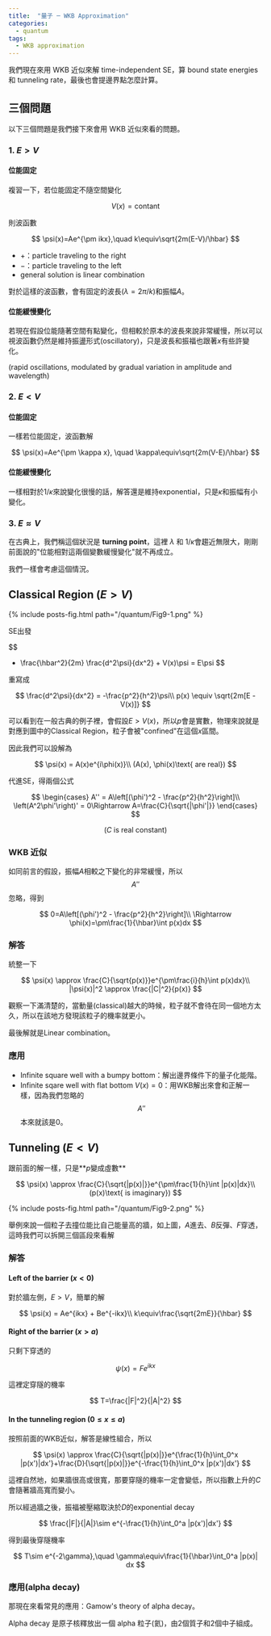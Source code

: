 ```yaml
---
title:  "量子 ─ WKB Approximation"
categories:
  - quantum
tags:
  - WKB approximation
---
```


我們現在來用 WKB 近似來解 time-independent SE，算 bound state energies 和 tunneling rate，最後也會提邊界點怎麼計算。


## 三個問題

以下三個問題是我們接下來會用 WKB 近似來看的問題。

### 1. $E > V$


#### 位能固定

複習一下，若位能固定不隨空間變化

$$
V(x) = \text{contant}
$$

則波函數

$$
\psi(x)=Ae^{\pm ikx},\quad k\equiv\sqrt{2m(E-V)/\hbar}
$$

- $+$：particle traveling to the right
- $-$：particle traveling to the left
- general solution is linear combination

對於這樣的波函數，會有固定的波長$(\lambda=2\pi/k)$和振幅$A$。

#### 位能緩慢變化

若現在假設位能隨著空間有點變化，但相較於原本的波長來說非常緩慢，所以可以視波函數仍然是維持振盪形式(oscillatory)，只是波長和振福也跟著$x$有些許變化。

(rapid oscillations, modulated by gradual variation in amplitude and wavelength)


### 2. $E < V$

#### 位能固定

一樣若位能固定，波函數解

$$
\psi(x)=Ae^{\pm \kappa x}, \quad \kappa\equiv\sqrt{2m(V-E)/\hbar}
$$

#### 位能緩慢變化

一樣相對於$1/\kappa$來說變化很慢的話，解答還是維持exponential，只是$\kappa$和振幅有小變化。

### 3. $E \approx V$

在古典上，我們稱這個狀況是 **turning point**，這裡 $\lambda$ 和 $1/\kappa$會趨近無限大，剛剛前面說的"位能相對這兩個變數緩慢變化"就不再成立。


我們一樣會考慮這個情況。



## Classical Region $(E>V)$

{% include posts-fig.html path="/quantum/Fig9-1.png" %}

SE出發

$$
- \frac{\hbar^2}{2m} \frac{d^2\psi}{dx^2} + V(x)\psi = E\psi
$$

重寫成

$$
\frac{d^2\psi}{dx^2} = -\frac{p^2}{h^2}\psi\\
p(x) \equiv \sqrt{2m[E - V(x)]}
$$

可以看到在一般古典的例子裡，會假設$E>V(x)$，所以$p$會是實數，物理來說就是對應到圖中的Classical Region，粒子會被"confined"在這個$x$區間。



因此我們可以設解為

$$
\psi(x) = A(x)e^{i\phi(x)}\\
(A(x), \phi(x)\text{ are real})
$$

代進SE，得兩個公式

$$
\begin{cases}
A'' = A\left[(\phi')^2 - \frac{p^2}{h^2}\right]\\
\left(A^2\phi'\right)' = 0\Rightarrow A=\frac{C}{\sqrt{|\phi'|}}
\end{cases}
$$

$$
(C\text{ is real constant})
$$

### WKB 近似

如同前言的假設，振幅$A$相較之下變化的非常緩慢，所以$$A''$$忽略，得到

$$
0=A\left[(\phi')^2 - \frac{p^2}{h^2}\right]\\
\Rightarrow \phi(x)=\pm\frac{1}{\hbar}\int p(x)dx
$$

### 解答


統整一下

$$
\psi(x) \approx \frac{C}{\sqrt{p(x)}}e^{\pm\frac{i}{h}\int p(x)dx}\\
|\psi(x)|^2 \approx \frac{|C|^2}{p(x)}
$$

觀察一下滿清楚的，當動量(classical)越大的時候，粒子就不會待在同一個地方太久，所以在該地方發現該粒子的機率就更小。


最後解就是Linear combination。


### 應用

- Infinite square well with a bumpy bottom：解出邊界條件下的量子化能階。
- Infinite sqare well with flat bottom $V(x)=0$：用WKB解出來會和正解一樣，因為我們忽略的$$A''$$本來就該是0。


## Tunneling $(E<V)$


跟前面的解一樣，只是**$p$變成虛數**

$$
\psi(x) \approx \frac{C}{\sqrt{|p(x)|}}e^{\pm\frac{1}{h}\int |p(x)|dx}\\
(p(x)\text{ is imaginary})
$$

{% include posts-fig.html path="/quantum/Fig9-2.png" %}


舉例來說一個粒子去撞位能比自己能量高的牆，如上圖，$A$進去、$B$反彈、$F$穿透，這時我們可以拆開三個區段來看解

### 解答

#### Left of the barrier $(x<0)$

對於牆左側，$E>V$，簡單的解

$$
\psi(x) = Ae^{ikx} + Be^{-ikx}\\
k\equiv\frac{\sqrt{2mE}}{\hbar}
$$


#### Right of the barrier $(x>a)$

只剩下穿透的

$$
\psi(x) = Fe^{ikx}
$$

這裡定穿隧的機率

$$
T=\frac{|F|^2}{|A|^2}
$$

#### In the tunneling region $(0\leq x\leq a)$

按照前面的WKB近似，解答是線性組合，所以


$$
\psi(x) \approx \frac{C}{\sqrt{|p(x)|}}e^{\frac{1}{h}\int_0^x |p(x')|dx'}+\frac{D}{\sqrt{|p(x)|}}e^{-\frac{1}{h}\int_0^x |p(x')|dx'}
$$

這裡自然地，如果牆很高或很寬，那要穿隧的機率一定會變低，所以指數上升的$C$會隨著牆高寬而變小。


所以經過牆之後，振福被壓縮取決於$D$的exponential decay

$$
\frac{|F|}{|A|}\sim e^{-\frac{1}{h}\int_0^a |p(x')|dx'}
$$


得到最後穿隧機率

$$
T\sim e^{-2\gamma},\quad \gamma\equiv\frac{1}{\hbar}\int_0^a |p(x)| dx
$$

### 應用(alpha decay)


那現在來看常見的應用：Gamow's theory of alpha decay。


Alpha decay 是原子核釋放出一個 alpha 粒子(氦)，由2個質子和2個中子組成。








